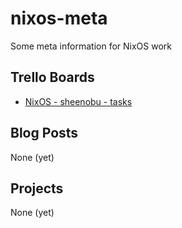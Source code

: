 # nixos-meta

Some meta information for NixOS work

## Trello Boards

 * [NixOS - sheenobu - tasks](https://trello.com/b/oW6JbCi6)

## Blog Posts

None (yet)

## Projects

None (yet)
